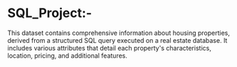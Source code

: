 # SQL_Project:-
This dataset contains comprehensive information about housing properties, derived from a structured SQL query executed on a real estate database. It includes various attributes that detail each property's characteristics, location, pricing, and additional features.
